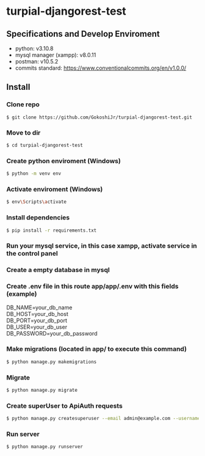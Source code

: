 # turpial-djangorest-test

## Specifications and Develop Enviroment
- python: v3.10.8 <br/>
- mysql manager (xampp): v8.0.11 <br/>
- postman: v10.5.2 <br/>
- commits standard: https://www.conventionalcommits.org/en/v1.0.0/

## Install

### Clone repo
```git
$ git clone https://github.com/GokoshiJr/turpial-djangorest-test.git
```

### Move to dir
```bash
$ cd turpial-djangorest-test
```

### Create python enviroment (Windows)
```bash
$ python -m venv env
```

### Activate enviroment (Windows)
```bash
$ env\Scripts\activate
```

### Install dependencies 
```bash
$ pip install -r requirements.txt
```

### Run your mysql service, in this case xampp, activate service in the control panel

### Create a empty database in mysql

### Create .env file in this route app/app/.env with this fields (example)
DB_NAME=your_db_name <br/>
DB_HOST=your_db_host <br/>
DB_PORT=your_db_port <br/>
DB_USER=your_db_user <br/>
DB_PASSWORD=your_db_password

### Make migrations (located in app/ to execute this command)
```bash
$ python manage.py makemigrations
```

### Migrate
```bash
$ python manage.py migrate
```

### Create superUser to ApiAuth requests
```bash
$ python manage.py createsuperuser --email admin@example.com --username admin
```

### Run server
```bash
$ python manage.py runserver
```
